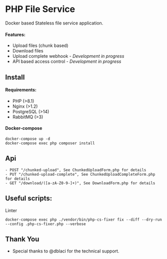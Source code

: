 # PHP File Service

Docker based Stateless file service application.

#### Features:
- Upload files (chunk based)
- Download files
- Upload complete webhook - *Development in progress*
- API based access control - *Development in progress*

## Install

#### Requirements:
- PHP (>8.1)
- Nginx (>1.2)
- PostgreSQL (>14)
- RabbitMQ (>3)

#### Docker-compose
```
docker-compose up -d
docker-compose exec php composer install
```

## Api

```
- POST "/chunked-upload", See ChunkedUploadForm.php for details
- PUT "/chunked-upload-complete", See ChunkedUploadCompleteForm.php for details
- GET "/download/([a-zA-Z0-9-]+)", See DownloadForm.php for details
```

## Useful scripts:

Linter
```
docker-compose exec php ./vendor/bin/php-cs-fixer fix --diff --dry-run --config .php-cs-fixer.php --verbose
```

## Thank You
- Special thanks to @dblaci for the technical support.
